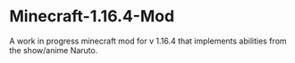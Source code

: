# Minecraft-1.16.4-Mod
A work in progress minecraft mod for v 1.16.4 that implements abilities from the show/anime Naruto.
